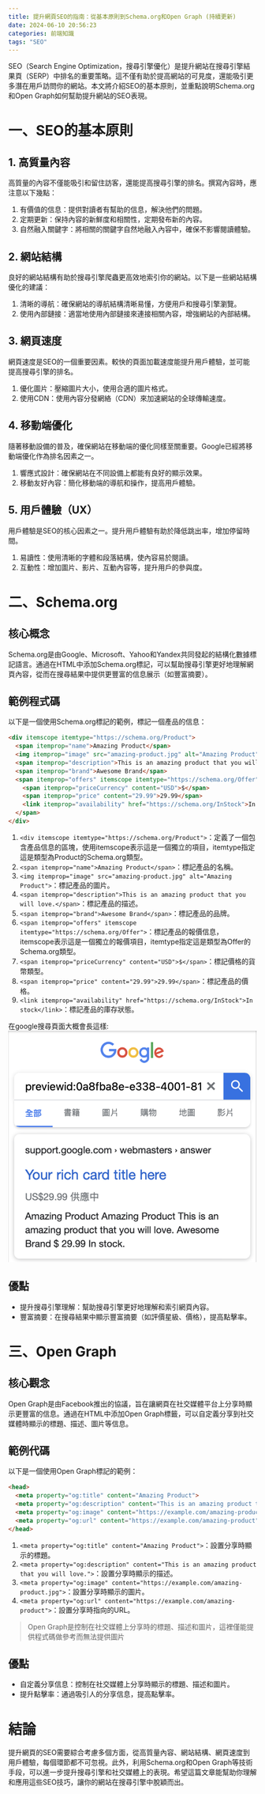 ```yaml
---
title: 提升網頁SEO的指南：從基本原則到Schema.org和Open Graph (持續更新)
date: 2024-06-10 20:56:23
categories: 前端知識
tags: "SEO"
---
```

SEO（Search Engine Optimization，搜尋引擎優化）是提升網站在搜尋引擎結果頁（SERP）中排名的重要策略。這不僅有助於提高網站的可見度，還能吸引更多潛在用戶訪問你的網站。本文將介紹SEO的基本原則，並重點說明Schema.org和Open Graph如何幫助提升網站的SEO表現。

# 一、SEO的基本原則

## 1. 高質量內容

高質量的內容不僅能吸引和留住訪客，還能提高搜尋引擎的排名。撰寫內容時，應注意以下幾點：

1. 有價值的信息：提供對讀者有幫助的信息，解決他們的問題。
2. 定期更新：保持內容的新鮮度和相關性，定期發布新的內容。
3. 自然融入關鍵字：將相關的關鍵字自然地融入內容中，確保不影響閱讀體驗。

## 2. 網站結構

良好的網站結構有助於搜尋引擎爬蟲更高效地索引你的網站。以下是一些網站結構優化的建議：

1. 清晰的導航：確保網站的導航結構清晰易懂，方便用戶和搜尋引擎瀏覽。
2. 使用內部鏈接：適當地使用內部鏈接來連接相關內容，增強網站的內部結構。

## 3. 網頁速度

網頁速度是SEO的一個重要因素。較快的頁面加載速度能提升用戶體驗，並可能提高搜尋引擎的排名。

1. 優化圖片：壓縮圖片大小，使用合適的圖片格式。
2. 使用CDN：使用內容分發網絡（CDN）來加速網站的全球傳輸速度。

## 4. 移動端優化

隨著移動設備的普及，確保網站在移動端的優化同樣至關重要。Google已經將移動端優化作為排名因素之一。

1. 響應式設計：確保網站在不同設備上都能有良好的顯示效果。
2. 移動友好內容：簡化移動端的導航和操作，提高用戶體驗。

## 5. 用戶體驗（UX）

用戶體驗是SEO的核心因素之一。提升用戶體驗有助於降低跳出率，增加停留時間。

1. 易讀性：使用清晰的字體和段落結構，使內容易於閱讀。
2. 互動性：增加圖片、影片、互動內容等，提升用戶的參與度。

# 二、Schema.org

## 核心概念

Schema.org是由Google、Microsoft、Yahoo和Yandex共同發起的結構化數據標記語言。通過在HTML中添加Schema.org標記，可以幫助搜尋引擎更好地理解網頁內容，從而在搜尋結果中提供更豐富的信息展示（如豐富摘要）。

## 範例程式碼

以下是一個使用Schema.org標記的範例，標記一個產品的信息：

```html
<div itemscope itemtype="https://schema.org/Product">
  <span itemprop="name">Amazing Product</span>
  <img itemprop="image" src="amazing-product.jpg" alt="Amazing Product">
  <span itemprop="description">This is an amazing product that you will love.</span>
  <span itemprop="brand">Awesome Brand</span>
  <span itemprop="offers" itemscope itemtype="https://schema.org/Offer">
    <span itemprop="priceCurrency" content="USD">$</span>
    <span itemprop="price" content="29.99">29.99</span>
    <link itemprop="availability" href="https://schema.org/InStock">In stock</link>
  </span>
</div>
```

1. ``<div itemscope itemtype="https://schema.org/Product">``：定義了一個包含產品信息的區塊，使用itemscope表示這是一個獨立的項目，itemtype指定這是類型為Product的Schema.org類型。
2. ``<span itemprop="name">Amazing Product</span>``：標記產品的名稱。
3. ``<img itemprop="image" src="amazing-product.jpg" alt="Amazing Product">``：標記產品的圖片。
4. ``<span itemprop="description">This is an amazing product that you will love.</span>``：標記產品的描述。
5. ``<span itemprop="brand">Awesome Brand</span>``：標記產品的品牌。
6. ``<span itemprop="offers" itemscope itemtype="https://schema.org/Offer">``：標記產品的報價信息，itemscope表示這是一個獨立的報價項目，itemtype指定這是類型為Offer的Schema.org類型。
7. ``<span itemprop="priceCurrency" content="USD">$</span>``：標記價格的貨幣類型。
8. ``<span itemprop="price" content="29.99">29.99</span>``：標記產品的價格。
9. ``<link itemprop="availability" href="https://schema.org/InStock">In stock</link>``：標記產品的庫存狀態。

在google搜尋頁面大概會長這樣:
![img](/images/Shema.png)

## 優點

- 提升搜尋引擎理解：幫助搜尋引擎更好地理解和索引網頁內容。
- 豐富摘要：在搜尋結果中顯示豐富摘要（如評價星級、價格），提高點擊率。

# 三、Open Graph

## 核心觀念

Open Graph是由Facebook推出的協議，旨在讓網頁在社交媒體平台上分享時顯示更豐富的信息。通過在HTML中添加Open Graph標籤，可以自定義分享到社交媒體時顯示的標題、描述、圖片等信息。

## 範例代碼

以下是一個使用Open Graph標記的範例：

```html
<head>
  <meta property="og:title" content="Amazing Product">
  <meta property="og:description" content="This is an amazing product that you will love.">
  <meta property="og:image" content="https://example.com/amazing-product.jpg">
  <meta property="og:url" content="https://example.com/amazing-product">
</head>
```

1. ``<meta property="og:title" content="Amazing Product">``：設置分享時顯示的標題。
2. ``<meta property="og:description" content="This is an amazing product that you will love.">``：設置分享時顯示的描述。
3. ``<meta property="og:image" content="https://example.com/amazing-product.jpg">``：設置分享時顯示的圖片。
4. ``<meta property="og:url" content="https://example.com/amazing-product">``：設置分享時指向的URL。

> Open Graph是控制在社交媒體上分享時的標題、描述和圖片，這裡僅能提供程式碼做參考而無法提供圖片

## 優點
- 自定義分享信息：控制在社交媒體上分享時顯示的標題、描述和圖片。
- 提升點擊率：通過吸引人的分享信息，提高點擊率。


# 結論

提升網頁的SEO需要綜合考慮多個方面，從高質量內容、網站結構、網頁速度到用戶體驗，每個環節都不可忽視。此外，利用Schema.org和Open Graph等技術手段，可以進一步提升搜尋引擎和社交媒體上的表現。希望這篇文章能幫助你理解和應用這些SEO技巧，讓你的網站在搜尋引擎中脫穎而出。